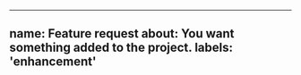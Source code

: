 
---
name: Feature request
about: You want something added to the project.
labels: 'enhancement'
---

<!-- What do you suggest? -->
